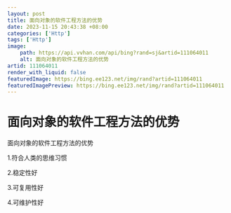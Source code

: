 ```yaml
---
layout: post
title: 面向对象的软件工程方法的优势
date: 2023-11-15 20:43:38 +08:00
categories: ['Http']
tags: ['Http']
image:
    path: https://api.vvhan.com/api/bing?rand=sj&artid=111064011
    alt: 面向对象的软件工程方法的优势
artid: 111064011
render_with_liquid: false
featuredImage: https://bing.ee123.net/img/rand?artid=111064011
featuredImagePreview: https://bing.ee123.net/img/rand?artid=111064011
---
```


# 面向对象的软件工程方法的优势

面向对象的软件工程方法的优势
  
1.符合人类的思维习惯
  
2.稳定性好
  
3.可复用性好
  
4.可维护性好